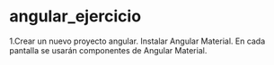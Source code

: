 # angular_ejercicio

1.Crear un nuevo proyecto angular.
Instalar Angular Material.
En cada pantalla se usarán componentes de Angular Material.
